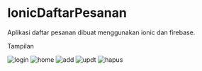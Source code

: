 # IonicDaftarPesanan

Aplikasi daftar pesanan dibuat menggunakan ionic dan firebase.

Tampilan 

![login](https://user-images.githubusercontent.com/44056668/86535119-2c2cd280-bf08-11ea-90cb-16d038aaac80.JPG)
![home](https://user-images.githubusercontent.com/44056668/86535122-377ffe00-bf08-11ea-8c7d-3eedae27f181.JPG)
![add](https://user-images.githubusercontent.com/44056668/86535127-3d75df00-bf08-11ea-8254-655dc0acfb7f.JPG)
![updt](https://user-images.githubusercontent.com/44056668/86535173-92195a00-bf08-11ea-8039-23a4097f56b5.JPG)
![hapus](https://user-images.githubusercontent.com/44056668/86535183-9e9db280-bf08-11ea-89c2-0bdf17734c43.JPG)
